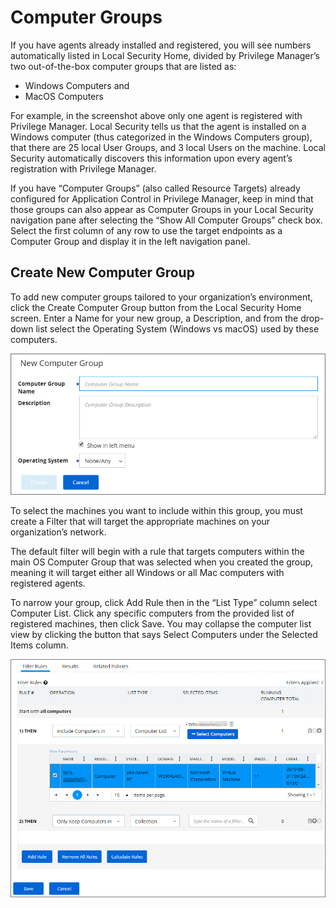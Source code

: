 [title]: # (Computer Groups)
[tags]: # (Local Security,Computer Groups)
[priority]: # (301)
# Computer Groups

If you have agents already installed and registered, you will see numbers automatically listed in Local Security Home, divided by Privilege Manager’s two out-of-the-box computer groups that are listed as:

* Windows Computers and
* MacOS Computers

For example, in the screenshot above only one agent is registered with Privilege Manager. Local Security tells us that the agent is installed on a Windows computer (thus categorized in the Windows Computers group), that there are 25 local User Groups, and 3 local Users on the machine. Local Security automatically discovers this information upon every agent’s registration with Privilege Manager.

If you have “Computer Groups” (also called Resource Targets) already configured for Application Control in Privilege Manager, keep in mind that those groups can also appear as Computer Groups in your Local Security navigation pane after selecting the “Show All Computer Groups” check box. Select the first column of any row to use the target endpoints as a Computer Group and display it in the left navigation panel.

## Create New Computer Group

To add new computer groups tailored to your organization’s environment, click the Create Computer Group button from the Local Security Home screen. Enter a Name for your new group, a Description, and from the drop-down list select the Operating System (Windows vs macOS) used by these computers.

![Create Computer Group](images/ls-create-cg.png)

To select the machines you want to include within this group, you must create a Filter that will target the appropriate machines on your organization’s network.

The default filter will begin with a rule that targets computers within the main OS Computer Group that was selected when you created the group, meaning it will target either all Windows or all Mac computers with registered agents.

To narrow your group, click Add Rule then in the “List Type” column select Computer List. Click any specific computers from the provided list of registered machines, then click Save. You may collapse the computer list view by clicking the button that says Select Computers under the Selected Items column.

![Add Rule for Computer Group](images/ls-add-rule-cg.png)